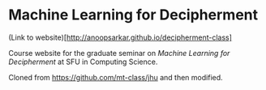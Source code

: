 Machine Learning for Decipherment
=========

(Link to website)[http://anoopsarkar.github.io/decipherment-class]

Course website for the graduate seminar on _Machine Learning for Decipherment_ at SFU in Computing Science.

Cloned from https://github.com/mt-class/jhu and then modified.


